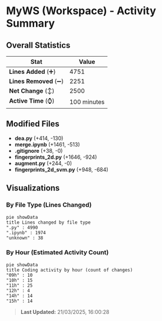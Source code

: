 # MyWS (Workspace) - Activity Summary 

## Overall Statistics

| Stat                   | Value                                                             |
| ---------------------- | ----------------------------------------------------------------- |
| **Lines Added** (➕)   | 4751                                          |
| **Lines Removed** (➖) | 2251                                        |
| **Net Change** (↕)    | 2500                |
| **Active Time** (⌚)   | 100 minutes |


## Modified Files
- **dea.py** (+414, -130)
- **merge.ipynb** (+1461, -513)
- **.gitignore** (+38, -0)
- **fingerprints_2d.py** (+1646, -924)
- **augment.py** (+244, -0)
- **fingerprints_2d_svm.py** (+948, -684)

## Visualizations

### By File Type (Lines Changed)

```mermaid
pie showData
title Lines changed by file type
".py" : 4990
".ipynb" : 1974
"unknown" : 38
```

### By Hour (Estimated Activity Count)

```mermaid
pie showData
title Coding activity by hour (count of changes)
"09h" : 10
"10h" : 15
"11h" : 25
"12h" : 4
"14h" : 14
"15h" : 14
```


> **Last Updated:** 21/03/2025, 16:00:28